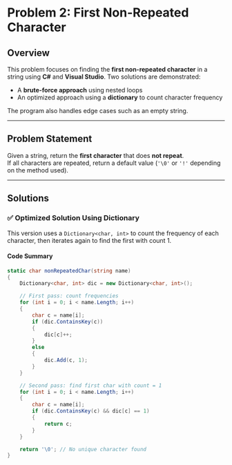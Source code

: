 # Problem 2: First Non-Repeated Character

## Overview

This problem focuses on finding the **first non-repeated character** in a string using **C#** and **Visual Studio**. Two solutions are demonstrated:
- A **brute-force approach** using nested loops
- An optimized approach using a **dictionary** to count character frequency

The program also handles edge cases such as an empty string.

---

## Problem Statement

Given a string, return the **first character** that does **not repeat**.  
If all characters are repeated, return a default value (`'\0'` or `'!'` depending on the method used).

---

## Solutions

### ✅ Optimized Solution Using Dictionary

This version uses a `Dictionary<char, int>` to count the frequency of each character, then iterates again to find the first with count 1.

#### Code Summary

```csharp
static char nonRepeatedChar(string name)
{
    Dictionary<char, int> dic = new Dictionary<char, int>();

    // First pass: count frequencies
    for (int i = 0; i < name.Length; i++)
    {
        char c = name[i];
        if (dic.ContainsKey(c))
        {
            dic[c]++;
        }
        else
        {
            dic.Add(c, 1);
        }
    }

    // Second pass: find first char with count = 1
    for (int i = 0; i < name.Length; i++)
    {
        char c = name[i];
        if (dic.ContainsKey(c) && dic[c] == 1)
        {
            return c;
        }
    }

    return '\0'; // No unique character found
}
